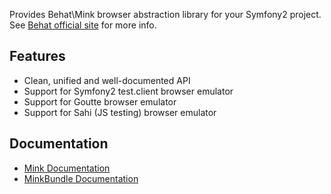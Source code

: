 Provides Behat\Mink browser abstraction library for your Symfony2 project.
See [Behat official site](http://behat.org) for more info.

## Features

- Clean, unified and well-documented API
- Support for Symfony2 test.client browser emulator
- Support for Goutte browser emulator
- Support for Sahi (JS testing) browser emulator

## Documentation

- [Mink Documentation](http://mink.behat.org)
- [MinkBundle Documentation](http://mink.behat.org/bundle/index.html)
